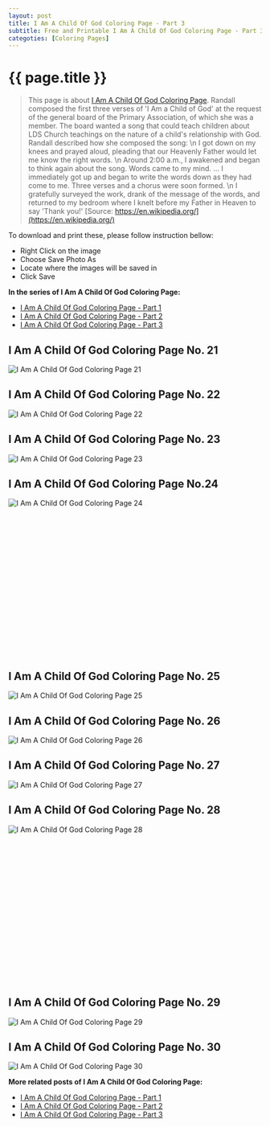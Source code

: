 ```yaml
---
layout: post
title: I Am A Child Of God Coloring Page - Part 3
subtitle: Free and Printable I Am A Child Of God Coloring Page - Part 3
categoties: [Coloring Pages]
---
```

{{ page.title }}
================
> This page is about [I Am A Child Of God Coloring Page](https://freecoloringpages.github.io/). Randall composed the first three verses of 'I Am a Child of God' at the request of the general board of the Primary Association, of which she was a member. The board wanted a song that could teach children about LDS Church teachings on the nature of a child's relationship with God. Randall described how she composed the song: \n I got down on my knees and prayed aloud, pleading that our Heavenly Father would let me know the right words. \n Around 2:00 a.m., I awakened and began to think again about the song. Words came to my mind. … I immediately got up and began to write the words down as they had come to me. Three verses and a chorus were soon formed. \n I gratefully surveyed the work, drank of the message of the words, and returned to my bedroom where I knelt before my Father in Heaven to say 'Thank you!' [Source: https://en.wikipedia.org/](https://en.wikipedia.org/)

To download and print these, please follow instruction bellow:
* Right Click on the image 
* Choose Save Photo As 
* Locate where the images will be saved in 
* Click Save

**In the series of I Am A Child Of God Coloring Page:**

* [I Am A Child Of God Coloring Page - Part 1](https://freecoloringpages.github.io/2017/12/01/I-Am-A-Child-Of-God-Coloring-Page-part-1.html)
* [I Am A Child Of God Coloring Page - Part 2](https://freecoloringpages.github.io/2017/12/01/I-Am-A-Child-Of-God-Coloring-Page-part-2.html)
* [I Am A Child Of God Coloring Page - Part 3](https://freecoloringpages.github.io/2017/12/01/I-Am-A-Child-Of-God-Coloring-Page-part-3.html)

## I Am A Child Of God Coloring Page No. 21
![I Am A Child Of God Coloring Page 21](https://freecoloringpages.github.io/img2/I-Am-A-Child-Of-God-Coloring-Page%20(21).jpg "I Am A Child Of God Coloring Page 21")

## I Am A Child Of God Coloring Page No. 22
![I Am A Child Of God Coloring Page 22](https://freecoloringpages.github.io/img2/I-Am-A-Child-Of-God-Coloring-Page%20(22).jpg "I Am A Child Of God Coloring Page 22")

## I Am A Child Of God Coloring Page No. 23
![I Am A Child Of God Coloring Page 23](https://freecoloringpages.github.io/img2/I-Am-A-Child-Of-God-Coloring-Page%20(23).jpg "I Am A Child Of God Coloring Page 23")

## I Am A Child Of God Coloring Page No.24
![I Am A Child Of God Coloring Page 24](https://freecoloringpages.github.io/img2/I-Am-A-Child-Of-God-Coloring-Page%20(24).jpg "I Am A Child Of God Coloring Page 24")

<script async src="//pagead2.googlesyndication.com/pagead/js/adsbygoogle.js"></script><!-- Texxtonly --><ins class="adsbygoogle" style="display:inline-block;width:336px;height:280px" data-ad-client="ca-pub-6753140515841889" data-ad-slot="3207852233"></ins><script>(adsbygoogle = window.adsbygoogle || []).push({}); </script>

## I Am A Child Of God Coloring Page No. 25
![I Am A Child Of God Coloring Page 25](https://freecoloringpages.github.io/img2/I-Am-A-Child-Of-God-Coloring-Page%20(25).jpg "I Am A Child Of God Coloring Page 25")

## I Am A Child Of God Coloring Page No. 26
![I Am A Child Of God Coloring Page 26](https://freecoloringpages.github.io/img2/I-Am-A-Child-Of-God-Coloring-Page%20(26).jpg "I Am A Child Of God Coloring Page 26")

## I Am A Child Of God Coloring Page No. 27
![I Am A Child Of God Coloring Page 27](https://freecoloringpages.github.io/img2/I-Am-A-Child-Of-God-Coloring-Page%20(27).jpg "I Am A Child Of God Coloring Page 27")

## I Am A Child Of God Coloring Page No. 28
![I Am A Child Of God Coloring Page 28](https://freecoloringpages.github.io/img2/I-Am-A-Child-Of-God-Coloring-Page%20(28).jpg "I Am A Child Of God Coloring Page 28")

<script async src="//pagead2.googlesyndication.com/pagead/js/adsbygoogle.js"></script><!-- Texxtonly --><ins class="adsbygoogle" style="display:inline-block;width:336px;height:280px" data-ad-client="ca-pub-6753140515841889" data-ad-slot="3207852233"></ins><script>(adsbygoogle = window.adsbygoogle || []).push({}); </script>

## I Am A Child Of God Coloring Page No. 29
![I Am A Child Of God Coloring Page 29](https://freecoloringpages.github.io/img2/I-Am-A-Child-Of-God-Coloring-Page%20(29).jpg "I Am A Child Of God Coloring Page 29")

## I Am A Child Of God Coloring Page No. 30
![I Am A Child Of God Coloring Page 30](https://freecoloringpages.github.io/img2/I-Am-A-Child-Of-God-Coloring-Page%20(30).jpg "I Am A Child Of God Coloring Page 30")

**More related posts of I Am A Child Of God Coloring Page:**

* [I Am A Child Of God Coloring Page - Part 1](https://freecoloringpages.github.io/2017/12/01/I-Am-A-Child-Of-God-Coloring-Page-part-1.html)
* [I Am A Child Of God Coloring Page - Part 2](https://freecoloringpages.github.io/2017/12/01/I-Am-A-Child-Of-God-Coloring-Page-part-2.html)
* [I Am A Child Of God Coloring Page - Part 3](https://freecoloringpages.github.io/2017/12/01/I-Am-A-Child-Of-God-Coloring-Page-part-3.html)

